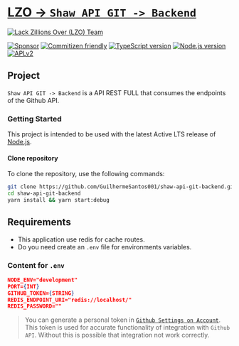 # [LZO -> `Shaw API GIT -> Backend`][sponsor]

[![Lack Zillions Over (LZO) Team][lzo-badge]][sponsor]

[![Sponsor][sponsor-badge]][sponsor]
[![Commitizen friendly][commitizen-badge]][commitizen]
[![TypeScript version][ts-badge]][typescript-4-6]
[![Node.js version][nodejs-badge]][nodejs]
[![APLv2][license-badge]][license]

## Project

`Shaw API GIT -> Backend` is a API REST FULL that consumes the endpoints of the Github API.

### Getting Started

This project is intended to be used with the latest Active LTS release of [Node.js][nodejs].

#### Clone repository

To clone the repository, use the following commands:

```sh
git clone https://github.com/GuilhermeSantos001/shaw-api-git-backend.git
cd shaw-api-git-backend
yarn install && yarn start:debug
```

## Requirements

- This application use redis for cache routes.
- Do you need create an `.env` file for environments variables.

### Content for `.env`

```json
NODE_ENV="development"
PORT={INT}
GITHUB_TOKEN={STRING}
REDIS_ENDPOINT_URI="redis://localhost/"
REDIS_PASSWORD=""
```

> You can generate a personal token in [`Github Settings on Account`](https://github.com/settings/tokens). This token is used for accurate functionality of integration with `Github API`. Without this is possible that integration not work correctly.

[commitizen-badge]: https://img.shields.io/badge/commitizen-friendly-brightgreen.svg
[commitizen]: http://commitizen.github.io/cz-cli/
[ts-badge]: https://img.shields.io/badge/TypeScript-4.6-blue.svg
[nodejs-badge]: https://img.shields.io/badge/Node.js->=%2016.15-blue.svg
[nodejs]: https://nodejs.org/dist/latest-v16.x/docs/api/
[typescript-4-6]: https://devblogs.microsoft.com/typescript/announcing-typescript-4-6/
[sponsor-badge]: https://img.shields.io/badge/♥-Sponsor-fc0fb5.svg
[sponsor]: https://github.com/sponsors/guilhermesantos001
[lzo-badge]: https://img.shields.io/badge/Lack%20Zillions%20Over%20(LZO)-My%20Legacy-fc0fb5.svg?color=blue&logo=Crowdsource&logoColor=white&style=for-the-badge
[license-badge]: https://img.shields.io/badge/license-APLv2-blue.svg
[license]: https://github.com/guilhermesantos001/shaw-api-git-backend/blob/main/LICENSE
